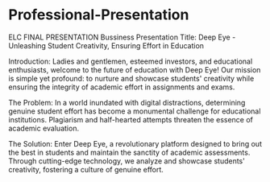 # Professional-Presentation
ELC FINAL PRESENTATION
Bussiness Presentation 
Title: Deep Eye - Unleashing Student Creativity, Ensuring Effort in Education

Introduction:
Ladies and gentlemen, esteemed investors, and educational enthusiasts, welcome to the future of education with Deep Eye! Our mission is simple yet profound: to nurture and showcase students' creativity while ensuring the integrity of academic effort in assignments and exams.

The Problem:
In a world inundated with digital distractions, determining genuine student effort has become a monumental challenge for educational institutions. Plagiarism and half-hearted attempts threaten the essence of academic evaluation.

The Solution:
Enter Deep Eye, a revolutionary platform designed to bring out the best in students and maintain the sanctity of academic assessments. Through cutting-edge technology, we analyze and showcase students' creativity, fostering a culture of genuine effort.

